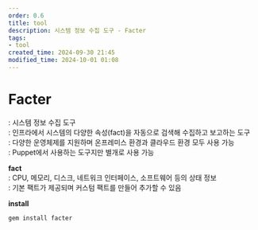 ```yaml
---
order: 0.6
title: tool
description: 시스템 정보 수집 도구 - Facter
tags:
- tool
created_time: 2024-09-30 21:45
modified_time: 2024-10-01 01:08
---
```


# Facter
: 시스템 정보 수집 도구  
: 인프라에서 시스템의 다양한 속성(fact)을 자동으로 검색해 수집하고 보고하는 도구  
: 다양한 운영체제를 지원하며 온프레미스 환경과 클라우드 환경 모두 사용 가능  
: Puppet에서 사용하는 도구지만 별개로 사용 가능  

**fact**  
: CPU, 메모리, 디스크, 네트워크 인터페이스, 소프트웨어 등의 상태 정보  
: 기본 팩트가 제공되며 커스텀 팩트를 만들어 추가할 수 있음  


**install**
```bash
gem install facter
```